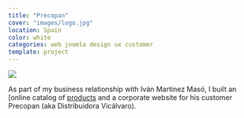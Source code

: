 ```yaml
---
title: "Precopan"
cover: "images/logo.jpg"
location: Spain
color: white
categories: web joomla design ux customer
template: project
---
```


![](/work/precopan/images/1.png)

As part of my business relationship with Iván Martínez Masó, I built an [online catalog of [products](http://precopan.es/index.php?option=com_virtuemart&Itemid=3) and a corporate website for his customer Precopan (aka Distribuidora Vicálvaro).
